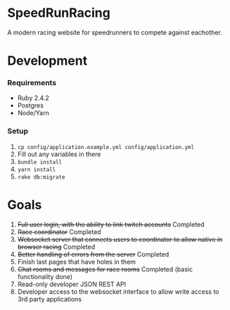# SpeedRunRacing

A modern racing website for speedrunners to compete against eachother.

# Development

### Requirements
- Ruby 2.4.2
- Postgres
- Node/Yarn

### Setup
1. `cp config/application.example.yml config/application.yml`
2. Fill out any variables in there
3. `bundle install`
4. `yarn install`
5. `rake db:migrate`

# Goals

1. ~~Full user login, with the ability to link twitch accounts~~ Completed
2. ~~Race coordinator~~ Completed
3. ~~Websocket server that connects users to coordinator to allow native
in browser racing~~ Completed
4. ~~Better handling of errors from the server~~ Completed
5. Finish last pages that have holes in them
6. ~~Chat rooms and messages for race rooms~~ Completed (basic functionality done)
7. Read-only developer JSON REST API
8. Developer access to the websocket interface to allow write access to 3rd party applications
